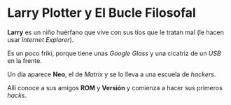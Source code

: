 # Larry Plotter y El Bucle Filosofal

**Larry** es un niño huérfano que vive con sus tíos que le tratan mal (le hacen usar *Internet Explorer*).

Es un poco friki, porque tiene unas *Google Glass* y una cicatriz de un *USB* en la frente. 

Un día aparece **Neo**, el de *Matrix* y se lo lleva a una escuela de *hackers*.

Allí conoce a sus amigos **ROM** y **Versión** y comienza a hacer sus primeros *hacks*.

